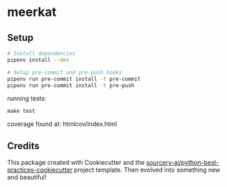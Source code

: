 # meerkat

## Setup
```sh
# Install dependencies
pipenv install --dev

# Setup pre-commit and pre-push hooks
pipenv run pre-commit install -t pre-commit
pipenv run pre-commit install -t pre-push
```

running tests:
```shell
make test
```
coverage found at: htmlcov/index.html
## Credits
This package created with Cookiecutter and the [sourcery-ai/python-best-practices-cookiecutter](https://github.com/sourcery-ai/python-best-practices-cookiecutter) project template. Then evolved into something new and beautiful!

